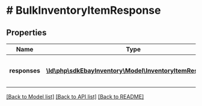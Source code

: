 # # BulkInventoryItemResponse

## Properties

Name | Type | Description | Notes
------------ | ------------- | ------------- | -------------
**responses** | [**\ld\php\sdkEbayInventory\Model\InventoryItemResponse[]**](InventoryItemResponse.md) | This is the base container of the &lt;strong&gt;bulkCreateOrReplaceInventoryItem&lt;/strong&gt; response. The results of each attempted inventory item creation/update is captured under this container. | [optional]

[[Back to Model list]](../../README.md#models) [[Back to API list]](../../README.md#endpoints) [[Back to README]](../../README.md)
